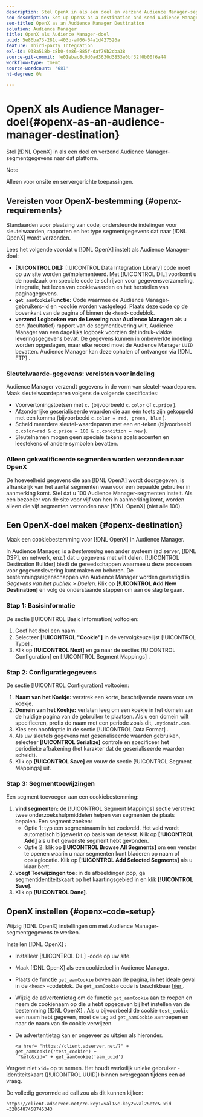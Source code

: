 ```yaml
---
description: Stel OpenX in als een doel en verzend Audience Manager-segmentgegevens naar dat platform.
seo-description: Set up OpenX as a destination and send Audience Manager segment data to that platform.
seo-title: OpenX as an Audience Manager Destination
solution: Audience Manager
title: OpenX als Audience Manager-doel
uuid: 5e86ba73-281c-403b-af06-64a1d427526a
feature: Third-party Integration
exl-id: 938a518b-c8b0-4e86-885f-daf79b2cba38
source-git-commit: fe01ebac8c0d0ad3630d3853e0bf32f0b00f6a44
workflow-type: tm+mt
source-wordcount: '681'
ht-degree: 0%

---
```


# OpenX als Audience Manager-doel{#openx-as-an-audience-manager-destination}

Stel [!DNL OpenX] in als een doel en verzend Audience Manager-segmentgegevens naar dat platform.

>[!NOTE]
>
>Alleen voor onsite en servergerichte toepassingen.

## Vereisten voor OpenX-bestemming {#openx-requirements}

Standaarden voor plaatsing van code, ondersteunde indelingen voor sleutelwaarden, rapporten en het type segmentgegevens dat naar [!DNL OpenX] wordt verzonden.

<!-- aam-openx-requirements.xml -->

Lees het volgende voordat u [!DNL OpenX] instelt als Audience Manager-doel:

* **[!UICONTROL DIL]:** [!UICONTROL Data Integration Library] code moet op uw site worden geïmplementeerd. Met [!UICONTROL DIL] voorkomt u de noodzaak om speciale code te schrijven voor gegevensverzameling, integratie, het lezen van cookiewaarden en het herstellen van paginagegevens.
* **`get_aamCookie`Functie:** Code waarmee de Audience Manager-gebruikers-id en -cookie worden vastgelegd. Plaats [ deze code ](../../features/destinations/get-aam-cookie-code.md) op de bovenkant van de pagina of binnen de `<head>` codeblok.
* **verzend Logboeken van de Levering naar Audience Manager:** als u een (facultatief) rapport van de segmentlevering wilt, Audience Manager van een dagelijks logboek voorzien dat indruk-vlakke leveringsgegevens bevat. De gegevens kunnen in onbewerkte indeling worden opgeslagen, maar elke record moet de Audience Manager `UUID` bevatten. Audience Manager kan deze ophalen of ontvangen via [!DNL FTP] .

### Sleutelwaarde-gegevens: vereisten voor indeling

Audience Manager verzendt gegevens in de vorm van sleutel-waardeparen. Maak sleutelwaardeparen volgens de volgende specificaties:

* Voorvertoningstoetsen met `c.` (bijvoorbeeld `c.color` of `c.price` ).
* Afzonderlijke geserialiseerde waarden die aan één toets zijn gekoppeld met een komma (bijvoorbeeld `c.color = red, green, blue` ).
* Scheid meerdere sleutel-waardeparen met een en-teken (bijvoorbeeld `c.color=red & c.price = 100 & c.condition = new` ).
* Sleutelnamen mogen geen speciale tekens zoals accenten en leestekens of andere symbolen bevatten.

### Alleen gekwalificeerde segmenten worden verzonden naar OpenX

De hoeveelheid gegevens die aan [!DNL OpenX] wordt doorgegeven, is afhankelijk van het aantal segmenten waarvoor een bepaalde gebruiker in aanmerking komt. Stel dat u 100 Audience Manager-segmenten instelt. Als een bezoeker van de site voor vijf van hen in aanmerking komt, worden alleen die vijf segmenten verzonden naar [!DNL OpenX] (niet alle 100).

## Een OpenX-doel maken {#openx-destination}

Maak een cookiebestemming voor [!DNL OpenX] in Audience Manager.

<!-- aam-openx-destination.xml -->

In Audience Manager, is a *bestemming* een ander systeem (ad server, [!DNL DSP], en netwerk, enz.) dat u gegevens met wilt delen. [!UICONTROL Destination Builder] biedt de gereedschappen waarmee u deze processen voor gegevenslevering kunt maken en beheren. De bestemmingseigenschappen van Audience Manager worden gevestigd in *Gegevens van het publiek > Doelen*. Klik op **[!UICONTROL Add New Destination]** en volg de onderstaande stappen om aan de slag te gaan.

### Stap 1: Basisinformatie

De sectie [!UICONTROL Basic Information] voltooien:

1. Geef het doel een naam.
1. Selecteer **[!UICONTROL "Cookie"]** in de vervolgkeuzelijst [!UICONTROL Type] .
1. Klik op **[!UICONTROL Next]** en ga naar de secties [!UICONTROL Configuration] en [!UICONTROL Segment Mappings] .

### Stap 2: Configuratiegegevens

De sectie [!UICONTROL Configuration] voltooien:

1. **Naam van het Koekje:** verstrek een korte, beschrijvende naam voor uw koekje.
1. **Domein van het Koekje:** verlaten leeg om een koekje in het domein van de huidige pagina van de gebruiker te plaatsen. Als u een domein wilt specificeren, prefix de naam met een periode zoals dit, `.mydomain.com`.
1. Kies een hoofdoptie in de sectie [!UICONTROL Data Format] .
1. Als uw sleutels gegevens met geserialiseerde waarden gebruiken, selecteer **[!UICONTROL Serialize]** controle en specificeer het periodieke afbakening (het karakter dat de geserialiseerde waarden scheidt).
1. Klik op **[!UICONTROL Save]** en vouw de sectie [!UICONTROL Segment Mappings] uit.

### Stap 3: Segmenttoewijzingen

Een segment toevoegen aan een cookiebestemming:

1. **vind segmenten:** de [!UICONTROL Segment Mappings] sectie verstrekt twee onderzoekshulpmiddelen helpen van segmenten de plaats bepalen. Een segment zoeken:
   * Optie 1: typ een segmentnaam in het zoekveld. Het veld wordt automatisch bijgewerkt op basis van de tekst. Klik op **[!UICONTROL Add]** als u het gewenste segment hebt gevonden.
   * Optie 2: klik op **[!UICONTROL Browse All Segments]** om een venster te openen waarin u naar segmenten kunt bladeren op naam of opslaglocatie. Klik op **[!UICONTROL Add Selected Segments]** als u klaar bent.
1. **voegt Toewijzingen toe:** in de afbeeldingen pop, ga segmentidentiteitskaart op het kaartingsgebied in en klik **[!UICONTROL Save]**.
1. Klik op **[!UICONTROL Done]**.

## OpenX instellen {#openx-code-setup}

Wijzig [!DNL OpenX] instellingen om met Audience Manager-segmentgegevens te werken.

<!-- aam-openx-code.xml -->

Instellen [!DNL OpenX] :

* Installeer [!UICONTROL DIL] -code op uw site.
* Maak [!DNL OpenX] als een cookiedoel in Audience Manager.
* Plaats de functie `get_aamCookie` boven aan de pagina, in het ideale geval in de `<head>` -codeblok. De `get_aamCookie` code is beschikbaar [ hier ](../../features/destinations/get-aam-cookie-code.md).
* Wijzig de advertentietag om de functie `get_aamCookie` aan te roepen en neem de cookienaam op die u hebt opgegeven bij het instellen van de bestemming [!DNL OpenX] . Als u bijvoorbeeld de cookie `test_cookie` een naam hebt gegeven, moet de tag ad `get_aamCookie` aanroepen en naar de naam van de cookie verwijzen.
* De advertentietag kan er ongeveer zo uitzien als hieronder.

  ```
  <a href= "https://client.adserver.net/?" + get_aamCookie('test_cookie') +
   "&etc&xid=" + get_aamCookie('aam_uuid')
  ```

Vergeet niet `xid=` op te nemen. Het houdt werkelijk unieke gebruiker - identiteitskaart ([!UICONTROL UUID]) binnen overgegaan tijdens een ad vraag.

De volledig gevormde ad call zou als dit kunnen kijken:

```
https://client.adserver.net/?c.key1=val1&c.key2=val2&etc& xid =3286487458745343
```
